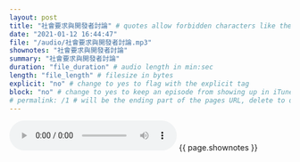 ```yaml
---
layout: post
title: "社會要求與開發者討論" # quotes allow forbidden characters like the colon
date: "2021-01-12 16:44:47"
file: "/audio/社會要求與開發者討論.mp3"
shownotes: "社會要求與開發者討論"
summary: "社會要求與開發者討論"
duration: "file_duration" # audio length in min:sec
length: "file_length" # filesize in bytes
explicit: "no" # change to yes to flag with the explicit tag
block: "no" # change to yes to keep an episode from showing up in iTunes
# permalink: /1 # will be the ending part of the pages URL, delete to default to the title
---
```


<audio controls>
<source src="{{site.url}}{{site.baseurl}}{{ page.file }}" type="audio/x-mp3">
Your browser does not support the audio element.
</audio>
{{ page.shownotes }}
